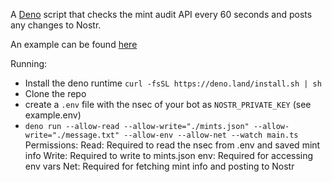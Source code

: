 A [Deno](https://deno.com) script that checks the mint audit API every 60 seconds and posts any changes to Nostr.

An example can be found [here](https://njump.me/npub1cashu0thfukl57lgwtarn7h4jrzrg2e346zc8sjvjd8u5hheds0qlhpt92)

Running:
- Install the deno runtime `curl -fsSL https://deno.land/install.sh | sh`
- Clone the repo
- create a `.env` file with the nsec of your bot as `NOSTR_PRIVATE_KEY` (see example.env)
- `deno run --allow-read --allow-write="./mints.json" --allow-write="./message.txt" --allow-env --allow-net --watch main.ts`
Permissions:
Read: Required to read the nsec from .env and saved mint info
Write: Required to write to mints.json
env: Required for accessing env vars
Net: Required for fetching mint info and posting to Nostr